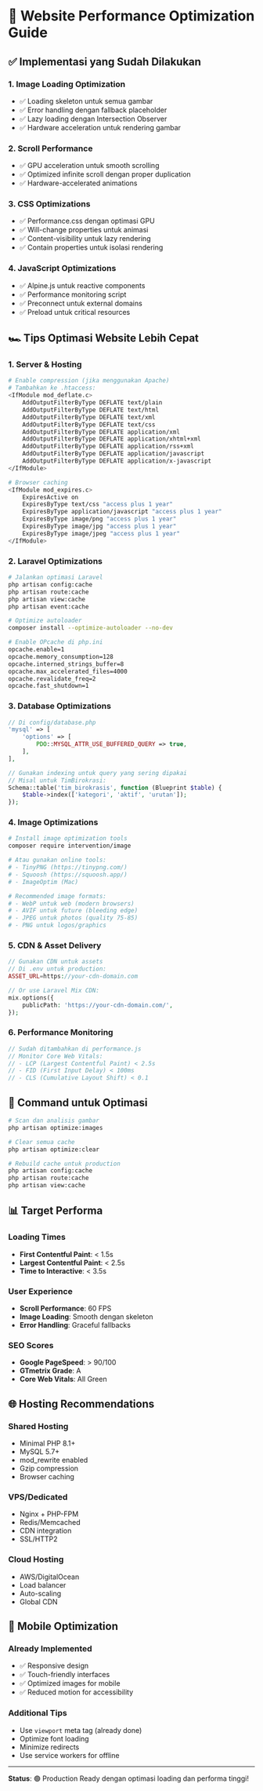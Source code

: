 # 🚀 Website Performance Optimization Guide

## ✅ Implementasi yang Sudah Dilakukan

### 1. **Image Loading Optimization**
- ✅ Loading skeleton untuk semua gambar
- ✅ Error handling dengan fallback placeholder
- ✅ Lazy loading dengan Intersection Observer
- ✅ Hardware acceleration untuk rendering gambar

### 2. **Scroll Performance**
- ✅ GPU acceleration untuk smooth scrolling
- ✅ Optimized infinite scroll dengan proper duplication
- ✅ Hardware-accelerated animations

### 3. **CSS Optimizations**
- ✅ Performance.css dengan optimasi GPU
- ✅ Will-change properties untuk animasi
- ✅ Content-visibility untuk lazy rendering
- ✅ Contain properties untuk isolasi rendering

### 4. **JavaScript Optimizations**
- ✅ Alpine.js untuk reactive components
- ✅ Performance monitoring script
- ✅ Preconnect untuk external domains
- ✅ Preload untuk critical resources

## 🏎️ Tips Optimasi Website Lebih Cepat

### 1. **Server & Hosting**
```bash
# Enable compression (jika menggunakan Apache)
# Tambahkan ke .htaccess:
<IfModule mod_deflate.c>
    AddOutputFilterByType DEFLATE text/plain
    AddOutputFilterByType DEFLATE text/html
    AddOutputFilterByType DEFLATE text/xml
    AddOutputFilterByType DEFLATE text/css
    AddOutputFilterByType DEFLATE application/xml
    AddOutputFilterByType DEFLATE application/xhtml+xml
    AddOutputFilterByType DEFLATE application/rss+xml
    AddOutputFilterByType DEFLATE application/javascript
    AddOutputFilterByType DEFLATE application/x-javascript
</IfModule>

# Browser caching
<IfModule mod_expires.c>
    ExpiresActive on
    ExpiresByType text/css "access plus 1 year"
    ExpiresByType application/javascript "access plus 1 year"
    ExpiresByType image/png "access plus 1 year"
    ExpiresByType image/jpg "access plus 1 year"
    ExpiresByType image/jpeg "access plus 1 year"
</IfModule>
```

### 2. **Laravel Optimizations**
```bash
# Jalankan optimasi Laravel
php artisan config:cache
php artisan route:cache
php artisan view:cache
php artisan event:cache

# Optimize autoloader
composer install --optimize-autoloader --no-dev

# Enable OPcache di php.ini
opcache.enable=1
opcache.memory_consumption=128
opcache.interned_strings_buffer=8
opcache.max_accelerated_files=4000
opcache.revalidate_freq=2
opcache.fast_shutdown=1
```

### 3. **Database Optimizations**
```php
// Di config/database.php
'mysql' => [
    'options' => [
        PDO::MYSQL_ATTR_USE_BUFFERED_QUERY => true,
    ],
],

// Gunakan indexing untuk query yang sering dipakai
// Misal untuk TimBirokrasi:
Schema::table('tim_birokrasis', function (Blueprint $table) {
    $table->index(['kategori', 'aktif', 'urutan']);
});
```

### 4. **Image Optimizations**
```bash
# Install image optimization tools
composer require intervention/image

# Atau gunakan online tools:
# - TinyPNG (https://tinypng.com/)
# - Squoosh (https://squoosh.app/)
# - ImageOptim (Mac)

# Recommended image formats:
# - WebP untuk web (modern browsers)
# - AVIF untuk future (bleeding edge)
# - JPEG untuk photos (quality 75-85)
# - PNG untuk logos/graphics
```

### 5. **CDN & Asset Delivery**
```php
// Gunakan CDN untuk assets
// Di .env untuk production:
ASSET_URL=https://your-cdn-domain.com

// Or use Laravel Mix CDN:
mix.options({
    publicPath: 'https://your-cdn-domain.com/',
});
```

### 6. **Performance Monitoring**
```javascript
// Sudah ditambahkan di performance.js
// Monitor Core Web Vitals:
// - LCP (Largest Contentful Paint) < 2.5s
// - FID (First Input Delay) < 100ms  
// - CLS (Cumulative Layout Shift) < 0.1
```

## 🔧 Command untuk Optimasi

```bash
# Scan dan analisis gambar
php artisan optimize:images

# Clear semua cache
php artisan optimize:clear

# Rebuild cache untuk production
php artisan config:cache
php artisan route:cache
php artisan view:cache
```

## 📊 Target Performa

### Loading Times
- **First Contentful Paint**: < 1.5s
- **Largest Contentful Paint**: < 2.5s
- **Time to Interactive**: < 3.5s

### User Experience
- **Scroll Performance**: 60 FPS
- **Image Loading**: Smooth dengan skeleton
- **Error Handling**: Graceful fallbacks

### SEO Scores
- **Google PageSpeed**: > 90/100
- **GTmetrix Grade**: A
- **Core Web Vitals**: All Green

## 🌐 Hosting Recommendations

### Shared Hosting
- Minimal PHP 8.1+
- MySQL 5.7+
- mod_rewrite enabled
- Gzip compression
- Browser caching

### VPS/Dedicated
- Nginx + PHP-FPM
- Redis/Memcached
- CDN integration
- SSL/HTTP2

### Cloud Hosting
- AWS/DigitalOcean
- Load balancer
- Auto-scaling
- Global CDN

## 📱 Mobile Optimization

### Already Implemented
- ✅ Responsive design
- ✅ Touch-friendly interfaces
- ✅ Optimized images for mobile
- ✅ Reduced motion for accessibility

### Additional Tips
- Use `viewport` meta tag (already done)
- Optimize font loading
- Minimize redirects
- Use service workers for offline

---

**Status**: 🟢 Production Ready dengan optimasi loading dan performa tinggi!

